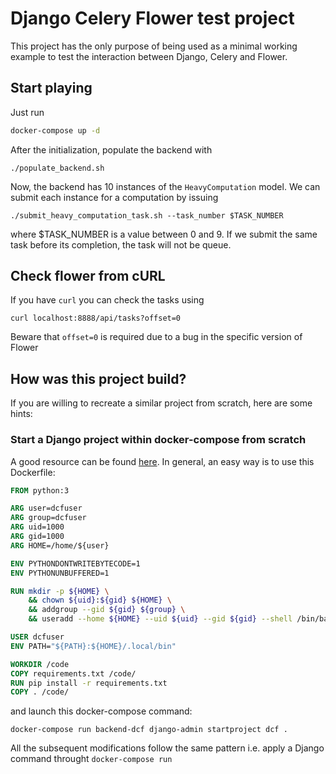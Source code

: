 # Django Celery Flower test project

This project has the only purpose of being used as a minimal working example to test the interaction between Django, Celery and Flower.

## Start playing

Just run
```bash
docker-compose up -d
```
After the initialization, populate the backend with 
```
./populate_backend.sh
```
Now, the backend has 10 instances of the ```HeavyComputation``` model. 
We can submit each instance for a computation by issuing
```
./submit_heavy_computation_task.sh --task_number $TASK_NUMBER
```
where $TASK_NUMBER is a value between 0 and 9.
If we submit the same task before its completion, the task will not be queue.

## Check flower from cURL
If you have ```curl``` you can check the tasks using
```
curl localhost:8888/api/tasks?offset=0
```
Beware that ```offset=0``` is required due to a bug in the specific version of Flower

## How was this project build?

If you are willing to recreate a similar project from scratch, here are some hints:

### Start a Django project within docker-compose from scratch
A good resource can be found [here](https://docs.docker.com/samples/django/).
In general, an easy way is to use this Dockerfile:
```Dockerfile
FROM python:3

ARG user=dcfuser
ARG group=dcfuser
ARG uid=1000
ARG gid=1000
ARG HOME=/home/${user}

ENV PYTHONDONTWRITEBYTECODE=1
ENV PYTHONUNBUFFERED=1

RUN mkdir -p ${HOME} \
    && chown ${uid}:${gid} ${HOME} \
    && addgroup --gid ${gid} ${group} \
    && useradd --home ${HOME} --uid ${uid} --gid ${gid} --shell /bin/bash ${user}

USER dcfuser
ENV PATH="${PATH}:${HOME}/.local/bin"

WORKDIR /code
COPY requirements.txt /code/
RUN pip install -r requirements.txt
COPY . /code/
```

and launch this docker-compose command:

```
docker-compose run backend-dcf django-admin startproject dcf .
```
All the subsequent modifications follow the same pattern i.e. apply a Django command throught ```docker-compose run```

